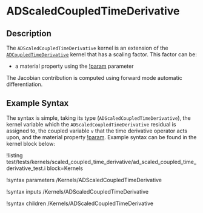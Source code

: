 # ADScaledCoupledTimeDerivative

## Description

The `ADScaledCoupledTimeDerivative` kernel is an extension of the
[`ADCoupledTimeDerivative`](/ADCoupledTimeDerivative.md) kernel that has a scaling factor.
This factor can be:

- a material property using the [!param](/Kernels/ADScaledCoupledTimeDerivative/mat_prop) parameter

The Jacobian contribution is computed using forward mode automatic
differentiation.

## Example Syntax

The syntax is simple, taking its type
(`ADScaledCoupledTimeDerivative`), the kernel variable which the
`ADScaledCoupledTimeDerivative` residual is assigned to, the coupled variable `v`
that the time derivative operator acts upon, and the material property [!param](/Kernels/ADScaledCoupledTimeDerivative/mat_prop). Example syntax can be found in the kernel block below:

!listing test/tests/kernels/scaled_coupled_time_derivative/ad_scaled_coupled_time_derivative_test.i block=Kernels

!syntax parameters /Kernels/ADScaledCoupledTimeDerivative

!syntax inputs /Kernels/ADScaledCoupledTimeDerivative

!syntax children /Kernels/ADScaledCoupledTimeDerivative
